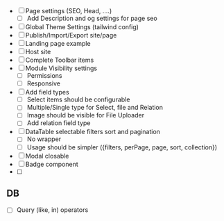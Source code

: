 - [ ] Page settings (SEO, Head, ....)
    - [ ] Add Description and og settings for page seo
- [ ] Global Theme Settings (tailwind config)
- [ ] Publish/Import/Export site/page
- [ ] Landing page example
- [ ] Host site
- [ ] Complete Toolbar items
- [ ] Module Visibility settings 
    - [ ] Permissions
    - [ ] Responsive
- [ ] Add field types
    - [ ] Select items should be configurable
    - [ ] Multiple/Single type for Select, file and Relation
    - [ ] Image should be visible for File Uploader
    - [ ] Add relation field type
- [ ] DataTable selectable filters sort and pagination
    - [ ] No wrapper
    - [ ] Usage should be simpler ({filters, perPage, page, sort, collection})

- [ ] Modal closable
- [ ] Badge component
- [ ] 


## DB
- [ ] Query (like, in) operators